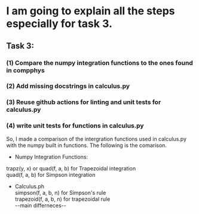 # I am going to explain all the steps especially for task 3.
## Task 3:

### (1) Compare the numpy integration functions to the ones found in compphys
### (2) Add missing docstrings in calculus.py
### (3) Reuse github actions for linting and unit tests for calculus.py
### (4) write unit tests for functions in calculus.py
So, I made a comparison of the intergration functions used in calculus.py with the numpy built in functions. The following is the comarison. 
- Numpy Integration Functions: <br>

trapz(y, x) or quad(f, a, b) for Trapezoidal integration <br>
quad(f, a, b) for Simpson integration

* Calculus.ph <br>
simpson(f, a, b, n) for Simpson's rule <br>
trapezoid(f, a, b, n) for trapezoidal rule <br>
--main differneces-- <br>
